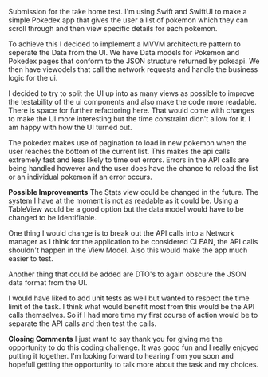 Submission for the take home test. I'm using Swift and SwiftUI to make a simple Pokedex app that gives the user a list of pokemon which they can scroll through and then view specific details for each pokemon. 

To achieve this I decided to implement a MVVM architecture pattern to seperate the Data from the UI. We have Data models for Pokemon and Pokedex pages that conform to the JSON structure returned by pokeapi. We then have viewodels that call the network requests and handle the business logic for the ui. 

I decided to try to split the UI up into as many views as possible to improve the testability of the ui components and also make the code more readable. There is space for further refactoring here. That would come with changes to make the UI more interesting but the time constraint didn't allow for it. I am happy with how the UI turned out.

The pokedex makes use of pagination to load in new pokemon when the user reaches the bottom of the current list. This makes the api calls extremely fast and less likely to time out errors. Errors in the API calls are being handled however and the user does have the chance to reload the list or an individual pokemon if an error occurs. 

**Possible Improvements**
The Stats view could be changed in the future. The system I have at the moment is not as readable as it could be. Using a TableView would be a good option but the data model would have to be changed to be Identifiable.

One thing I would change is to break out the API calls into a Network manager as I think for the application to be considered CLEAN, the API calls shouldn't happen in the View Model. Also this would make the app much easier to test. 

Another thing that could be added are DTO's to again obscure the JSON data format from the UI. 

I would have liked to add unit tests as well but wanted to respect the time limit of the task. I think what would benefit most from this would be the API calls themselves. So if I had more time my first course of action would be to separate the API calls and then test the calls.

**Closing Comments**
I just want to say thank you for giving me the opportunity to do this coding challenge. It was good fun and I really enjoyed putting it together. I'm looking forward to hearing from you soon and hopefull getting the opportunity to talk more about the task and my choices. 
